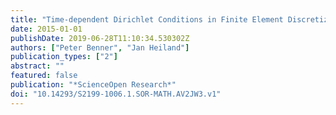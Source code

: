 ```yaml
---
title: "Time-dependent Dirichlet Conditions in Finite Element Discretizations"
date: 2015-01-01
publishDate: 2019-06-28T11:10:34.530302Z
authors: ["Peter Benner", "Jan Heiland"]
publication_types: ["2"]
abstract: ""
featured: false
publication: "*ScienceOpen Research*"
doi: "10.14293/S2199-1006.1.SOR-MATH.AV2JW3.v1"
---
```


